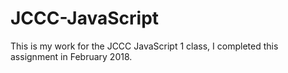 # JCCC-JavaScript
This is my work for the JCCC JavaScript 1 class, I completed this assignment in February 2018.
